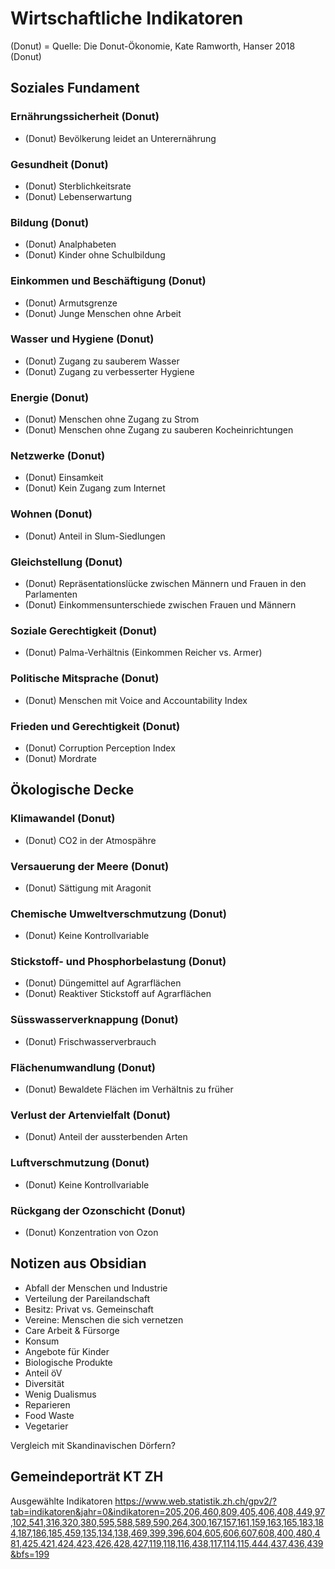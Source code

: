 # Wirtschaftliche Indikatoren
(Donut) = Quelle: Die Donut-Ökonomie, Kate Ramworth, Hanser 2018 (Donut) 

## Soziales Fundament

### Ernährungssicherheit (Donut)
- (Donut) Bevölkerung leidet an Unterernährung

### Gesundheit (Donut)
- (Donut) Sterblichkeitsrate
- (Donut) Lebenserwartung

### Bildung (Donut)
- (Donut) Analphabeten
- (Donut) Kinder ohne Schulbildung

### Einkommen und Beschäftigung (Donut)
- (Donut) Armutsgrenze
- (Donut) Junge Menschen ohne Arbeit

### Wasser und Hygiene (Donut)
- (Donut) Zugang zu sauberem Wasser
- (Donut) Zugang zu verbesserter Hygiene

### Energie (Donut)
- (Donut) Menschen ohne Zugang zu Strom
- (Donut) Menschen ohne Zugang zu sauberen Kocheinrichtungen

### Netzwerke (Donut)
- (Donut) Einsamkeit
- (Donut) Kein Zugang zum Internet

### Wohnen (Donut)
- (Donut) Anteil in Slum-Siedlungen

### Gleichstellung (Donut)
- (Donut) Repräsentationslücke zwischen Männern und Frauen in den Parlamenten
- (Donut) Einkommensunterschiede zwischen Frauen und Männern

### Soziale Gerechtigkeit (Donut)
- (Donut) Palma-Verhältnis (Einkommen Reicher vs. Armer)

### Politische Mitsprache (Donut)
- (Donut) Menschen mit Voice and Accountability Index

### Frieden und Gerechtigkeit (Donut)
- (Donut) Corruption Perception Index
- (Donut) Mordrate


## Ökologische Decke 

### Klimawandel (Donut)
- (Donut) CO2 in der Atmospähre

### Versauerung der Meere (Donut)
- (Donut) Sättigung mit Aragonit

### Chemische Umweltverschmutzung (Donut)
- (Donut) Keine Kontrollvariable

### Stickstoff- und Phosphorbelastung (Donut)
- (Donut) Düngemittel auf Agrarflächen
- (Donut) Reaktiver Stickstoff auf Agrarflächen

### Süsswasserverknappung (Donut)
- (Donut) Frischwasserverbrauch

### Flächenumwandlung (Donut)
- (Donut) Bewaldete Flächen im Verhältnis zu früher

### Verlust der Artenvielfalt (Donut)
- (Donut) Anteil der aussterbenden Arten

### Luftverschmutzung (Donut)
- (Donut) Keine Kontrollvariable

### Rückgang der Ozonschicht (Donut)
- (Donut) Konzentration von Ozon


## Notizen aus Obsidian
- Abfall der Menschen und Industrie
- Verteilung der Pareilandschaft
- Besitz: Privat vs. Gemeinschaft
- Vereine: Menschen die sich vernetzen
- Care Arbeit & Fürsorge
- Konsum
- Angebote für Kinder
- Biologische Produkte
- Anteil öV
- Diversität
- Wenig Dualismus
- Reparieren 
- Food Waste
- Vegetarier 

Vergleich mit Skandinavischen Dörfern?

## Gemeindeporträt KT ZH
Ausgewählte Indikatoren 
https://www.web.statistik.zh.ch/gpv2/?tab=indikatoren&jahr=0&indikatoren=205,206,460,809,405,406,408,449,97,102,541,316,320,380,595,588,589,590,264,300,167,157,161,159,163,165,183,184,187,186,185,459,135,134,138,469,399,396,604,605,606,607,608,400,480,481,425,421,424,423,426,428,427,119,118,116,438,117,114,115,444,437,436,439&bfs=199
